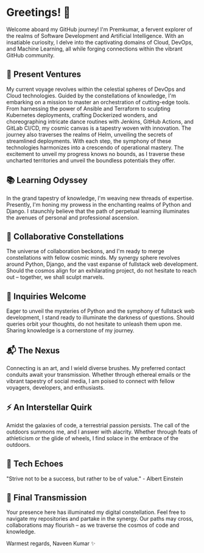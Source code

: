 # Greetings! 👋

Welcome aboard my GitHub journey! I'm Premkumar, a fervent explorer of the realms of Software Development and Artificial Intelligence. With an insatiable curiosity, I delve into the captivating domains of Cloud, DevOps, and Machine Learning, all while forging connections within the vibrant GitHub community.

## 🚀 Present Ventures

My current voyage revolves within the celestial spheres of DevOps and Cloud technologies. Guided by the constellations of knowledge, I'm embarking on a mission to master an orchestration of cutting-edge tools. From harnessing the power of Ansible and Terraform to sculpting Kubernetes deployments, crafting Dockerized wonders, and choreographing intricate dance routines with Jenkins, GitHub Actions, and GitLab CI/CD, my cosmic canvas is a tapestry woven with innovation. The journey also traverses the realms of Helm, unveiling the secrets of streamlined deployments. With each step, the symphony of these technologies harmonizes into a crescendo of operational mastery. The excitement to unveil my progress knows no bounds, as I traverse these uncharted territories and unveil the boundless potentials they offer.

## 📚 Learning Odyssey

In the grand tapestry of knowledge, I'm weaving new threads of expertise. Presently, I'm honing my prowess in the enchanting realms of Python and Django. I staunchly believe that the path of perpetual learning illuminates the avenues of personal and professional ascension.

## 👥 Collaborative Constellations

The universe of collaboration beckons, and I'm ready to merge constellations with fellow cosmic minds. My synergy sphere revolves around Python, Django, and the vast expanse of fullstack web development. Should the cosmos align for an exhilarating project, do not hesitate to reach out – together, we shall sculpt marvels.

## 🤖 Inquiries Welcome

Eager to unveil the mysteries of Python and the symphony of fullstack web development, I stand ready to illuminate the darkness of questions. Should queries orbit your thoughts, do not hesitate to unleash them upon me. Sharing knowledge is a cornerstone of my journey.

## 📬 The Nexus

Connecting is an art, and I wield diverse brushes. My preferred contact conduits await your transmission. Whether through ethereal emails or the vibrant tapestry of social media, I am poised to connect with fellow voyagers, developers, and enthusiasts.

## ⚡️ An Interstellar Quirk

Amidst the galaxies of code, a terrestrial passion persists. The call of the outdoors summons me, and I answer with alacrity. Whether through feats of athleticism or the glide of wheels, I find solace in the embrace of the outdoors.

## 🌌 Tech Echoes

"Strive not to be a success, but rather to be of value." - Albert Einstein

## 🌟 Final Transmission

Your presence here has illuminated my digital constellation. Feel free to navigate my repositories and partake in the synergy. Our paths may cross, collaborations may flourish – as we traverse the cosmos of code and knowledge.

Warmest regards,
Naveen Kumar ✨
